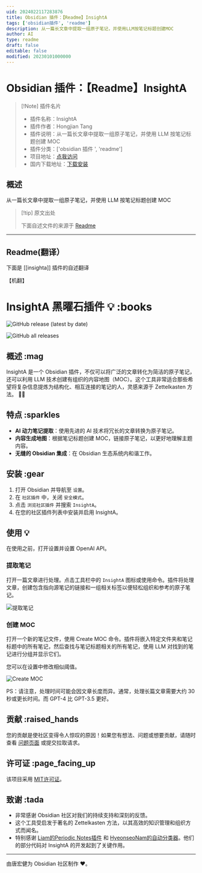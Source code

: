 ```yaml
---
uid: 2024022117283876
title: Obsidian 插件：【Readme】InsightA
tags: ['obsidian插件', 'readme']
description: 从一篇长文章中提取一组原子笔记，并使用LLM按笔记标题创建MOC
author: AI
type: readme
draft: false
editable: false
modified: 20230101000000
---
```


# Obsidian 插件：【Readme】InsightA

> [!Note] 插件名片
> - 插件名称：InsightA
> - 插件作者：Hongjian Tang
> - 插件说明：从一篇长文章中提取一组原子笔记，并使用 LLM 按笔记标题创建 MOC
> - 插件分类：['obsidian 插件 ', 'readme']
> - 项目地址：[点我访问](https://github.com/HongjianTang/obsidian-insighta)
> - 国内下载地址：[下载安装](https://pkmer.cn/products/plugin/pluginMarket/?insighta)

## 概述

从一篇长文章中提取一组原子笔记，并使用 LLM 按笔记标题创建 MOC

> [!tip] 原文出处
>
>下面自述文件的来源于 [Readme](https://ghproxy.net/https://raw.githubusercontent.com/HongjianTang/obsidian-insighta/main/README.md)

---

## Readme(翻译）

下面是 [[insighta]] 插件的自述翻译

【机翻】

# InsightA 黑曜石插件 :bulb: :books

![GitHub release (latest by date)](https://img.shields.io/github/v/release/HongjianTang/obsidian-insighta?style=for-the-badge)

![GitHub all releases](https://img.shields.io/github/downloads/HongjianTang/obsidian-insighta/total?style=for-the-badge)

## 概述 :mag

InsightA 是一个 Obsidian 插件，不仅可以将广泛的文章转化为简洁的原子笔记，还可以利用 LLM 技术创建有组织的内容地图（MOC）。这个工具非常适合那些希望将复杂信息提炼为结构化、相互连接的笔记的人，灵感来源于 Zettelkasten 方法。 🚀📝

## 特点 :sparkles

- **AI 动力笔记提取**：使用先进的 AI 技术将冗长的文章转换为原子笔记。
- **内容生成地图**：根据笔记标题创建 MOC，链接原子笔记，以更好地理解主题内容。
- **无缝的 Obsidian 集成**：在 Obsidian 生态系统内和谐工作。

## 安装 :gear

1. 打开 Obsidian 并导航至 `设置`。
2. 在 `社区插件` 中，关闭 `安全模式`。
3. 点击 `浏览社区插件` 并搜索 `InsightA`。
4. 在您的社区插件列表中安装并启用 InsightA。

## 使用 💡

在使用之前，打开设置并设置 OpenAI API。

### 提取笔记

打开一篇文章进行处理。点击工具栏中的 `InsightA` 图标或使用命令。插件将处理文章，创建包含指向源笔记的链接和一组相关标签以便轻松组织和参考的原子笔记。

![提取笔记](https://cdn.pkmer.cn/covers/insighta_2_0.gif!pkmer)

### 创建 MOC

打开一个新的笔记文件，使用 Create MOC 命令。插件将嵌入特定文件夹和笔记标题中的所有笔记，然后查找与笔记标题相关的所有笔记，使用 LLM 对找到的笔记进行分组并显示它们。

您可以在设置中修改相似阈值。

![Create MOC](https://cdn.pkmer.cn/covers/insighta_2_0.gif!pkmer)

PS：请注意，处理时间可能会因文章长度而异。通常，处理长篇文章需要大约 30 秒或更长时间。而 GPT-4 比 GPT-3.5 更好。

## 贡献 :raised_hands

您的贡献是使社区变得令人惊叹的原因！如果您有想法、问题或想要贡献，请随时查看 [问题页面](https://github.com/HongjianTang/obsidian-insighta/issues) 或提交拉取请求。

## 许可证 :page_facing_up

该项目采用 [MIT许可证](LICENSE)。

## 致谢 :tada

- 非常感谢 Obsidian 社区对我们的持续支持和深刻的反馈。
- 这个工具受启发于著名的 Zettelkasten 方法，以其高效的知识管理和组织方式而闻名。
- 特别感谢 [Liam的Periodic Notes插件](https://github.com/liamcain/obsidian-periodic-notes) 和 [HyeonseoNam的自动分类器](https://github.com/HyeonseoNam/auto-classifier/)。他们的部分代码对 InsightA 的开发起到了关键作用。

---

由唐宏健为 Obsidian 社区制作 :heart:。
